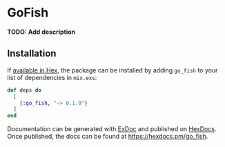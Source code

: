 # GoFish

**TODO: Add description**

## Installation

If [available in Hex](https://hex.pm/docs/publish), the package can be installed
by adding `go_fish` to your list of dependencies in `mix.exs`:

```elixir
def deps do
  [
    {:go_fish, "~> 0.1.0"}
  ]
end
```

Documentation can be generated with [ExDoc](https://github.com/elixir-lang/ex_doc)
and published on [HexDocs](https://hexdocs.pm). Once published, the docs can
be found at <https://hexdocs.pm/go_fish>.

